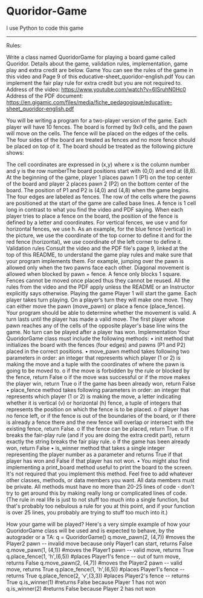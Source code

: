 # Quoridor-Game
I use Python to code this game

--------------------------------------------------------------------------------------------
Rules:

Write a class named QuoridorGame for playing a board game called Quoridor.
Details about the game, validation rules, implementation, game play and extra credit are below.
Game
You can see the rules of the game in this video and Page 9 of this educative-sheet_quoridor-english.pdf You can implement the fair play rule for extra credit but you are not required to.
Address of the video: https://www.youtube.com/watch?v=6ISruhN0Hc0
Address of the PDF document: https://en.gigamic.com/files/media/fiche_pedagogique/educative-sheet_quoridor-english.pdf

You will be writing a program for a two-player version of the game. Each player will have 10 fences.
The board is formed by 9x9 cells, and the pawn will move on the cells. The fence will be placed on the edges of the cells. The four sides of the board are treated as fences and no more fence should be placed on top of it.
The board should be treated as the following picture shows:
 
The cell coordinates are expressed in (x,y) where x is the column number and y is the row numberThe board positions start with (0,0) and end at (8,8). At the beginning of the game, player 1 places pawn 1 (P1) on the top center of the board and player 2 places pawn 2 (P2) on the bottom center of the board. The position of P1 and P2 is (4,0) and (4,8) when the game begins.
The four edges are labeled as fences. The row of the cells where the pawns are positioned at the start of the game are called base lines. A fence is 1 cell long in contrast to what you find the video and PDF saying.
When each player tries to place a fence on the board, the position of the fence is defined by a letter and coordinates. For vertical fences, we use v and for horizontal fences, we use h. As an example, for the blue fence (vertical) in the picture, we use the coordinate of the top corner to define it and for the red fence (horizontal), we use coordinate of the left corner to define it.
Validation rules
Consult the video and the PDF file's page 9, linked at the top of this README, to understand the game play rules and make sure that your program implements them.
For example, jumping over the pawn is allowed only when the two pawns face each other. Diagonal movement is allowed when blocked by pawn + fence. A fence only blocks 1 square. Fences cannot be moved once placed thus they cannot be reused. All the rules from the video and the PDF apply unless the README or an Instructor explicitly says otherwise. 
Playing the game
Player 1 will start the game. Each player takes turn playing. On a player’s turn they will make one move. They can either move the pawn (move_pawn) or place a fence (place_fence). Your program should be able to determine whether the movement is valid. A turn lasts until the player has made a valid move.
The first player whose pawn reaches any of the cells of the opposite player's base line wins the game. No turn can be played after a player has won.
Implementation
Your QuoridorGame class must include the following methods:
•	init method that initializes the board with the fences (four edges) and pawns (P1 and P2) placed in the correct positions.
•	move_pawn method takes following two parameters in order: an integer that represents which player (1 or 2) is making the move and a tuple with the coordinates of where the pawn is going to be moved to.
o	if the move is forbidden by the rule or blocked by the fence, return False
o	if the move was successful or if the move makes the player win, return True
o	if the game has been already won, return False
•	place_fence method takes following parameters in order: an integer that represents which player (1 or 2) is making the move, a letter indicating whether it is vertical (v) or horizontal (h) fence, a tuple of integers that represents the position on which the fence is to be placed.
o	if player has no fence left, or if the fence is out of the boundaries of the board, or if there is already a fence there and the new fence will overlap or intersect with the existing fence, return False.
o	If the fence can be placed, return True.
o	If it breaks the fair-play rule (and if you are doing the extra credit part), return exactly the string breaks the fair play rule.
o	If the game has been already won, return False
•	is_winner method that takes a single integer representing the player number as a parameter and returns True if that player has won and False if that player has not won.
•	You might also find implementing a print_board method useful to print the board to the screen. It's not required that you implement this method.
Feel free to add whatever other classes, methods, or data members you want. All data members must be private. All methods must have no more than 20-25 lines of code - don't try to get around this by making really long or complicated lines of code. (The rule in real life is just to not stuff too much into a single function, but that's probably too nebulous a rule for you at this point, and if your function is over 25 lines, you probably are trying to stuff too much into it.)

How your game will be played?
Here's a very simple example of how your QuoridorGame class will be used and is expected to behave, by the autograder or a TA:
q = QuoridorGame()
q.move_pawn(2, (4,7)) #moves the Player2 pawn -- invalid move because only Player1 can start, returns False
q.move_pawn(1, (4,1)) #moves the Player1 pawn -- valid move, returns True
q.place_fence(1, 'h',(6,5)) #places Player1's fence -- out of turn move, returns False 
q.move_pawn(2, (4,7)) #moves the Player2 pawn -- valid move, returns True
q.place_fence(1, 'h',(6,5)) #places Player1's fence -- returns True
q.place_fence(2, 'v',(3,3)) #places Player2's fence -- returns True
q.is_winner(1) #returns False because Player 1 has not won
q.is_winner(2) #returns False because Player 2 has not won


